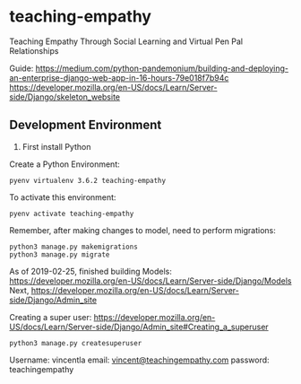 # teaching-empathy
Teaching Empathy Through Social Learning and Virtual Pen Pal Relationships

Guide: https://medium.com/python-pandemonium/building-and-deploying-an-enterprise-django-web-app-in-16-hours-79e018f7b94c
https://developer.mozilla.org/en-US/docs/Learn/Server-side/Django/skeleton_website

## Development Environment

1. First install Python

Create a Python Environment:

```
pyenv virtualenv 3.6.2 teaching-empathy
```

To activate this environment:

```
pyenv activate teaching-empathy
```

Remember, after making changes to model, need to perform migrations:

```
python3 manage.py makemigrations
python3 manage.py migrate
```

As of 2019-02-25, finished building Models: https://developer.mozilla.org/en-US/docs/Learn/Server-side/Django/Models
Next, https://developer.mozilla.org/en-US/docs/Learn/Server-side/Django/Admin_site

Creating a super user: https://developer.mozilla.org/en-US/docs/Learn/Server-side/Django/Admin_site#Creating_a_superuser

```
python3 manage.py createsuperuser
```

Username: vincentla
email: vincent@teachingempathy.com
password: teachingempathy